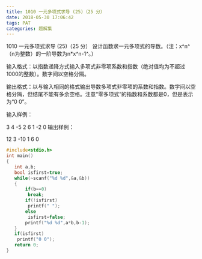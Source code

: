 ```yaml
---
title: 1010 一元多项式求导 (25)（25 分）
date: 2018-05-30 17:06:42
tags: PAT
categories: 题解集
---
```


1010 一元多项式求导 (25)（25 分）
设计函数求一元多项式的导数。（注：x^n^（n为整数）的一阶导数为n*x^n-1^。）

输入格式：以指数递降方式输入多项式非零项系数和指数（绝对值均为不超过1000的整数）。数字间以空格分隔。

输出格式：以与输入相同的格式输出导数多项式非零项的系数和指数。数字间以空格分隔，但结尾不能有多余空格。注意“零多项式”的指数和系数都是0，但是表示为“0 0”。

输入样例：

3 4 -5 2 6 1 -2 0
输出样例：

12 3 -10 1 6 0

```cpp
#include<stdio.h>
int main()
{
   int a,b;
   bool isfirst=true;
   while(~scanf("%d %d",&a,&b))
   {
       if(b==0)
        break;
       if(!isfirst)
        printf(" ");
       else
        isfirst=false;
       printf("%d %d",a*b,b-1);
   }
   if(isfirst)
    printf("0 0");
   return 0;
}

```
